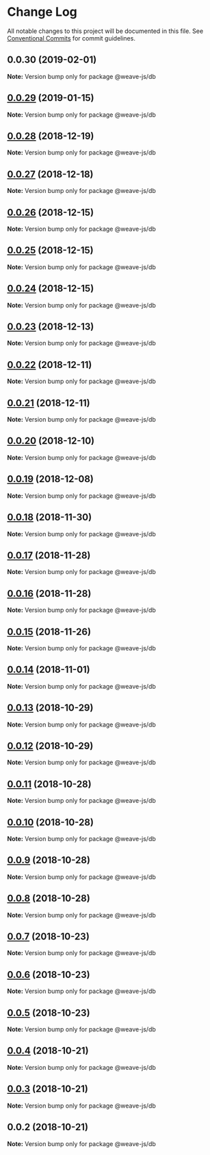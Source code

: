 # Change Log

All notable changes to this project will be documented in this file.
See [Conventional Commits](https://conventionalcommits.org) for commit guidelines.

## 0.0.30 (2019-02-01)

**Note:** Version bump only for package @weave-js/db





## [0.0.29](https://github.com/fachw3rk/weave/compare/@weave-js/db@0.0.28...@weave-js/db@0.0.29) (2019-01-15)

**Note:** Version bump only for package @weave-js/db





## [0.0.28](https://github.com/fachw3rk/weave/compare/@weave-js/db@0.0.27...@weave-js/db@0.0.28) (2018-12-19)

**Note:** Version bump only for package @weave-js/db





## [0.0.27](https://github.com/fachw3rk/weave/compare/@weave-js/db@0.0.26...@weave-js/db@0.0.27) (2018-12-18)

**Note:** Version bump only for package @weave-js/db





## [0.0.26](https://github.com/fachw3rk/weave/compare/@weave-js/db@0.0.25...@weave-js/db@0.0.26) (2018-12-15)

**Note:** Version bump only for package @weave-js/db





## [0.0.25](https://github.com/fachw3rk/weave/compare/@weave-js/db@0.0.24...@weave-js/db@0.0.25) (2018-12-15)

**Note:** Version bump only for package @weave-js/db





## [0.0.24](https://github.com/fachw3rk/weave/compare/@weave-js/db@0.0.23...@weave-js/db@0.0.24) (2018-12-15)

**Note:** Version bump only for package @weave-js/db





## [0.0.23](https://github.com/fachw3rk/weave/compare/@weave-js/db@0.0.22...@weave-js/db@0.0.23) (2018-12-13)

**Note:** Version bump only for package @weave-js/db





## [0.0.22](https://github.com/fachw3rk/weave/compare/@weave-js/db@0.0.21...@weave-js/db@0.0.22) (2018-12-11)

**Note:** Version bump only for package @weave-js/db





## [0.0.21](https://github.com/fachw3rk/weave/compare/@weave-js/db@0.0.20...@weave-js/db@0.0.21) (2018-12-11)

**Note:** Version bump only for package @weave-js/db





## [0.0.20](https://github.com/fachw3rk/weave/compare/@weave-js/db@0.0.19...@weave-js/db@0.0.20) (2018-12-10)

**Note:** Version bump only for package @weave-js/db





## [0.0.19](https://github.com/fachw3rk/weave/compare/@weave-js/db@0.0.18...@weave-js/db@0.0.19) (2018-12-08)

**Note:** Version bump only for package @weave-js/db





## [0.0.18](https://github.com/fachw3rk/weave/compare/@weave-js/db@0.0.17...@weave-js/db@0.0.18) (2018-11-30)

**Note:** Version bump only for package @weave-js/db





## [0.0.17](https://github.com/fachw3rk/weave/compare/@weave-js/db@0.0.16...@weave-js/db@0.0.17) (2018-11-28)

**Note:** Version bump only for package @weave-js/db





## [0.0.16](https://github.com/fachw3rk/weave/compare/@weave-js/db@0.0.15...@weave-js/db@0.0.16) (2018-11-28)

**Note:** Version bump only for package @weave-js/db





## [0.0.15](https://github.com/fachw3rk/weave/compare/@weave-js/db@0.0.14...@weave-js/db@0.0.15) (2018-11-26)

**Note:** Version bump only for package @weave-js/db





## [0.0.14](https://github.com/fachw3rk/weave/compare/@weave-js/db@0.0.13...@weave-js/db@0.0.14) (2018-11-01)

**Note:** Version bump only for package @weave-js/db





## [0.0.13](https://github.com/fachw3rk/weave/compare/@weave-js/db@0.0.12...@weave-js/db@0.0.13) (2018-10-29)

**Note:** Version bump only for package @weave-js/db





## [0.0.12](https://github.com/fachw3rk/weave/compare/@weave-js/db@0.0.11...@weave-js/db@0.0.12) (2018-10-29)

**Note:** Version bump only for package @weave-js/db





## [0.0.11](https://github.com/fachw3rk/weave/compare/@weave-js/db@0.0.10...@weave-js/db@0.0.11) (2018-10-28)

**Note:** Version bump only for package @weave-js/db





## [0.0.10](https://github.com/fachw3rk/weave/compare/@weave-js/db@0.0.9...@weave-js/db@0.0.10) (2018-10-28)

**Note:** Version bump only for package @weave-js/db





## [0.0.9](https://github.com/fachw3rk/weave/compare/@weave-js/db@0.0.8...@weave-js/db@0.0.9) (2018-10-28)

**Note:** Version bump only for package @weave-js/db





## [0.0.8](https://github.com/fachw3rk/weave/compare/@weave-js/db@0.0.7...@weave-js/db@0.0.8) (2018-10-28)

**Note:** Version bump only for package @weave-js/db





## [0.0.7](https://github.com/fachw3rk/weave/compare/@weave-js/db@0.0.6...@weave-js/db@0.0.7) (2018-10-23)

**Note:** Version bump only for package @weave-js/db





## [0.0.6](https://github.com/fachw3rk/weave/compare/@weave-js/db@0.0.5...@weave-js/db@0.0.6) (2018-10-23)

**Note:** Version bump only for package @weave-js/db





## [0.0.5](https://github.com/fachw3rk/weave/compare/@weave-js/db@0.0.4...@weave-js/db@0.0.5) (2018-10-23)

**Note:** Version bump only for package @weave-js/db





## [0.0.4](https://github.com/fachw3rk/weave/compare/@weave-js/db@0.0.3...@weave-js/db@0.0.4) (2018-10-21)

**Note:** Version bump only for package @weave-js/db





## [0.0.3](https://github.com/fachw3rk/weave/compare/@weave-js/db@0.0.2...@weave-js/db@0.0.3) (2018-10-21)

**Note:** Version bump only for package @weave-js/db





<a name="0.0.2"></a>
## 0.0.2 (2018-10-21)

**Note:** Version bump only for package @weave-js/db
